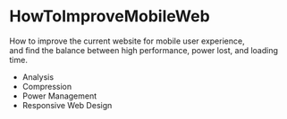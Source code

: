 # HowToImproveMobileWeb
How to improve the current website for mobile user experience,  
and find the balance between high performance, power lost, and loading time. 

+ Analysis
+ Compression
+ Power Management
+ Responsive Web Design
